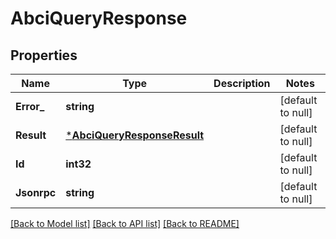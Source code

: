 # AbciQueryResponse

## Properties
Name | Type | Description | Notes
------------ | ------------- | ------------- | -------------
**Error_** | **string** |  | [default to null]
**Result** | [***AbciQueryResponseResult**](ABCIQueryResponse_result.md) |  | [default to null]
**Id** | **int32** |  | [default to null]
**Jsonrpc** | **string** |  | [default to null]

[[Back to Model list]](../README.md#documentation-for-models) [[Back to API list]](../README.md#documentation-for-api-endpoints) [[Back to README]](../README.md)

